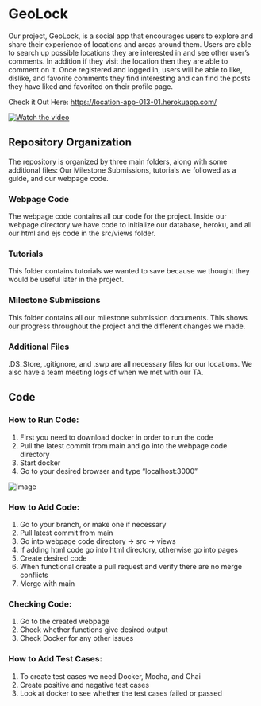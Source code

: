 # GeoLock
Our project, GeoLock, is a social app that encourages users to explore and share their experience of locations and areas around them. Users are able to search up possible locations they are interested in and see other user’s comments. In addition if they visit the location then they are able to comment on it. Once registered and logged in, users will be able to like, dislike, and favorite comments they find interesting and can find the posts they have liked and favorited on their profile page. 

Check it Out Here: https://location-app-013-01.herokuapp.com/

[![Watch the video](https://img.youtube.com/vi/ge318HafUEg/maxresdefault.jpg)](https://youtu.be/ge318HafUEg)

## Repository Organization
The repository is organized by three main folders, along with some additional files: Our Milestone Submissions, tutorials we followed as a guide, and our webpage code. 
### Webpage Code
The webpage code contains all our code for the project. Inside our webpage directory we have code to initialize our database, heroku, and all our html and ejs code in the src/views folder.
### Tutorials
This folder contains tutorials we wanted to save because we thought they would be useful later in the project.
### Milestone Submissions
This folder contains all our milestone submission documents. This shows our progress throughout the project and the different changes we made.
### Additional Files
.DS_Store, .gitignore, and .swp are all necessary files for our locations. We also have a team meeting logs of when we met with our TA.
## Code
### How to Run Code:
1. First you need to download docker in order to run the code
2. Pull the latest commit from main and go into the webpage code directory
3. Start docker
4. Go to your desired browser and type “localhost:3000”

![image](https://user-images.githubusercontent.com/71091132/143988894-f218e0a9-f2e7-48c0-8d6e-7d3b5152dd57.png)

### How to Add Code:
1. Go to your branch, or make one if necessary
2. Pull latest commit from main
3. Go into webpage code directory -> src -> views 
4. If adding html code go into html directory, otherwise go into pages
5. Create desired code
6. When functional create a pull request and verify there are no merge conflicts
7. Merge with main

### Checking Code:
1. Go to the created webpage
2. Check whether functions give desired output
3. Check Docker for any other issues

### How to Add Test Cases:
1. To create test cases we need Docker, Mocha, and Chai
2. Create positive and negative test cases 
3. Look at docker to see whether the test cases failed or passed
